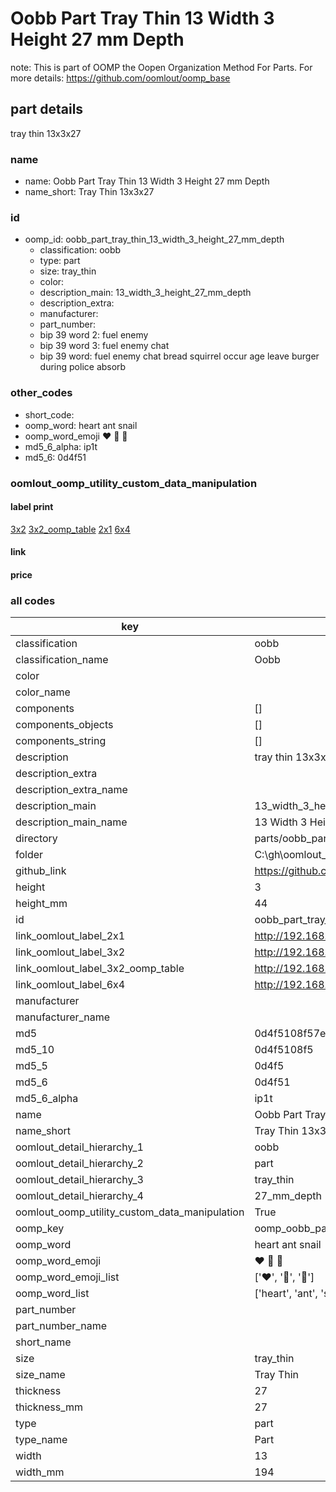 # Oobb Part Tray Thin 13 Width 3 Height 27 mm Depth  

note: This is part of OOMP the Oopen Organization Method For Parts. For more details: https://github.com/oomlout/oomp_base

##  part details
  



tray thin 13x3x27



### name
* name: Oobb Part Tray Thin 13 Width 3 Height 27 mm Depth
* name_short: Tray Thin 13x3x27 
### id
* oomp_id: oobb_part_tray_thin_13_width_3_height_27_mm_depth
  * classification: oobb
  * type: part
  * size: tray_thin
  * color: 
  * description_main: 13_width_3_height_27_mm_depth
  * description_extra: 
  * manufacturer: 
  * part_number: 
  * bip 39 word 2: fuel enemy
  * bip 39 word 3: fuel enemy chat
  * bip 39 word: fuel enemy chat bread squirrel occur age leave burger during police absorb

### other_codes
* short_code: 
* oomp_word: heart ant snail
* oomp_word_emoji :heart: :ant: :snail:
* md5_6_alpha: ip1t
* md5_6: 0d4f51






### oomlout_oomp_utility_custom_data_manipulation
#### label print
[3x2](http://192.168.1.245:1112/?label=oomp%20ip1t)
[3x2_oomp_table](http://192.168.1.108:1112/?label=oomp%20ip1t)
[2x1](http://192.168.1.242:1112/?label=oomp%20ip1t)
[6x4](http://192.168.1.55:1112/?label=oomp%20ip1t)    

#### link

                              

#### price







### all codes 
| key | value |  
| --- | --- |  
| classification | oobb |  
| classification_name | Oobb |  
| color |  |  
| color_name |  |  
| components | [] |  
| components_objects | [] |  
| components_string | [] |  
| description | tray thin 13x3x27 |  
| description_extra |  |  
| description_extra_name |  |  
| description_main | 13_width_3_height_27_mm_depth |  
| description_main_name | 13 Width 3 Height 27 mm Depth |  
| directory | parts/oobb_part_tray_thin_13_width_3_height_27_mm_depth |  
| folder | C:\gh\oomlout_oobb_version_4_generated_parts\things\oobb_part_tray_thin_13_width_3_height_27_mm_depth |  
| github_link | https://github.com/oomlout/oomlout_oomp_part_src/tree/main/parts/oobb_part_tray_thin_13_width_3_height_27_mm_depth |  
| height | 3 |  
| height_mm | 44 |  
| id | oobb_part_tray_thin_13_width_3_height_27_mm_depth |  
| link_oomlout_label_2x1 | http://192.168.1.242:1112/?label=oomp%20ip1t |  
| link_oomlout_label_3x2 | http://192.168.1.245:1112/?label=oomp%20ip1t |  
| link_oomlout_label_3x2_oomp_table | http://192.168.1.108:1112/?label=oomp%20ip1t |  
| link_oomlout_label_6x4 | http://192.168.1.55:1112/?label=oomp%20ip1t |  
| manufacturer |  |  
| manufacturer_name |  |  
| md5 | 0d4f5108f57ee09a6369d1b64d927aef |  
| md5_10 | 0d4f5108f5 |  
| md5_5 | 0d4f5 |  
| md5_6 | 0d4f51 |  
| md5_6_alpha | ip1t |  
| name | Oobb Part Tray Thin 13 Width 3 Height 27 mm Depth |  
| name_short | Tray Thin 13x3x27  |  
| oomlout_detail_hierarchy_1 | oobb |  
| oomlout_detail_hierarchy_2 | part |  
| oomlout_detail_hierarchy_3 | tray_thin |  
| oomlout_detail_hierarchy_4 | 27_mm_depth |  
| oomlout_oomp_utility_custom_data_manipulation | True |  
| oomp_key | oomp_oobb_part_tray_thin_13_width_3_height_27_mm_depth |  
| oomp_word | heart ant snail |  
| oomp_word_emoji | :heart: :ant: :snail: |  
| oomp_word_emoji_list | [':heart:', ':ant:', ':snail:'] |  
| oomp_word_list | ['heart', 'ant', 'snail'] |  
| part_number |  |  
| part_number_name |  |  
| short_name |  |  
| size | tray_thin |  
| size_name | Tray Thin |  
| thickness | 27 |  
| thickness_mm | 27 |  
| type | part |  
| type_name | Part |  
| width | 13 |  
| width_mm | 194 |  
